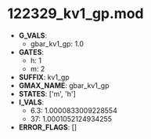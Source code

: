 # 122329_kv1_gp.mod

- **G_VALS**:
  - gbar_kv1_gp: 1.0
- **GATES**:
  - h: 1
  - m: 2
- **SUFFIX**: kv1_gp
- **GMAX_NAME**: gbar_kv1_gp
- **STATES**: ['m', 'h']
- **I_VALS**:
  - 6.3: 1.0000833009228554
  - 37: 1.0001052124934255
- **ERROR_FLAGS**: []
